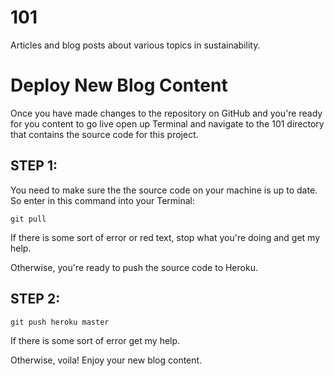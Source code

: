 # 101 
Articles and blog posts about various topics in sustainability.

# Deploy New Blog Content

Once you have made changes to the repository on GitHub and you're ready for you content to go live open up Terminal and navigate to the 101 directory that contains the source code for this project.


## STEP 1:
You need to make sure the the source code on your machine is up to date. So enter in this command into your Terminal:

```
git pull
```

If there is some sort of error or red text, stop what you're doing and get my help.

Otherwise, you're ready to push the source code to Heroku.

## STEP 2:

```
git push heroku master
```

If there is some sort of error get my help.

Otherwise, voila! Enjoy your new blog content.